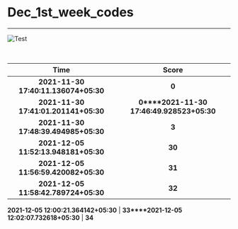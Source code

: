 # Dec_1st_week_codes
<hr>

![Test](https://github.com/hdmtp-s-basement/Dec_1st_week_codes/actions/workflows/main.yml/badge.svg)

<br>

Time      | Score
:--------------:|:----------------:
**2021-11-30 17:40:11.136074+05:30** | **0**
**2021-11-30 17:41:01.201141+05:30** | **0****2021-11-30 17:46:49.928523+05:30** | **2**
**2021-11-30 17:48:39.494985+05:30** | **3**
**2021-12-05 11:52:13.948181+05:30** | **30**
**2021-12-05 11:56:59.420082+05:30** | **31**
**2021-12-05 11:58:42.789724+05:30** | **32**

**2021-12-05 12:00:21.364142+05:30** | **33****2021-12-05 12:02:07.732618+05:30** | **34**